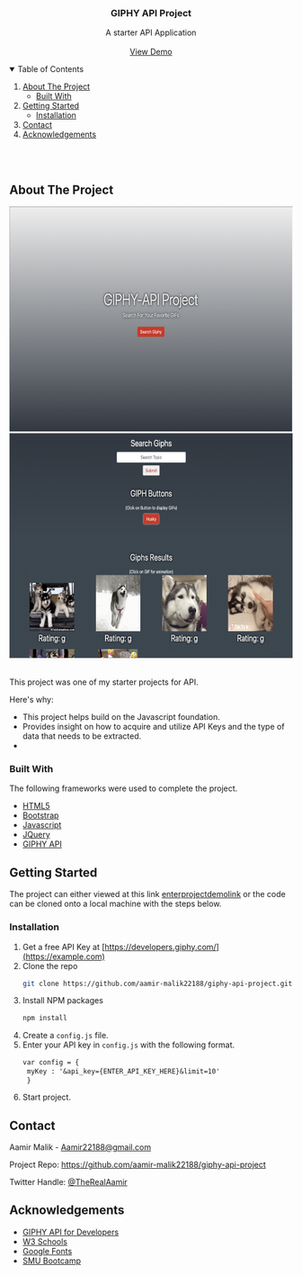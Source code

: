 <!-- Title -->

<br />


  <h3 align="center">GIPHY API Project</h3>

  <p align="center">
    A starter API Application
    <br />
    <br />
    <a href="">View Demo</a>
  </p>
</p>



<!-- TABLE OF CONTENTS -->
<details open="open">
  <summary>Table of Contents</summary>
  <ol>
    <li>
      <a href="#about-the-project">About The Project</a>
      <ul>
        <li><a href="#built-with">Built With</a></li>
      </ul>
    </li>
    <li>
      <a href="#getting-started">Getting Started</a>
      <ul>
        <li><a href="#installation">Installation</a></li>
      </ul>
    </li>
    <li><a href="#contact">Contact</a></li>
    <li><a href="#acknowledgements">Acknowledgements</a></li>
  </ol>
</details>
<br/>
<br/>



<!-- ABOUT THE PROJECT -->
## About The Project

<img src="images/giphy-landing(readme).png" height="400" width="700">
<br>
<img src="images/search-gifs-section(readme).png" height="400" width="700">
<br/>
<br/>


This project was one of my starter projects for API.

Here's why:
* This project helps build on the Javascript foundation.
* Provides insight on how to acquire and utilize API Keys and the type of data that needs to be extracted.
* 




### Built With

The following frameworks were used to complete the project.
* [HTML5](https://developer.mozilla.org/en-US/docs/Web/Guide/HTML/HTML5)
* [Bootstrap](https://getbootstrap.com)
* [Javascript](https://www.javascript.com/)
* [JQuery](https://jquery.com)
* [GIPHY API](https://developers.giphy.com/)





<!-- GETTING STARTED -->
## Getting Started

The project can either viewed at this link [enterprojectdemolink]('projectlink) or the code can be cloned onto a local machine with the steps below.


### Installation

1. Get a free API Key at [https://developers.giphy.com/](https://example.com)
2. Clone the repo
   ```sh
   git clone https://github.com/aamir-malik22188/giphy-api-project.git
   ```
3. Install NPM packages
   ```sh
   npm install
   ```
4. Create a `config.js` file.
5. Enter your API key in `config.js` with the following format.
   ```JS
   var config = {
    myKey : '&api_key={ENTER_API_KEY_HERE}&limit=10'
    }
   ```
6. Start project.




<!-- CONTACT -->
## Contact


Aamir Malik - Aamir22188@gmail.com

Project Repo: https://github.com/aamir-malik22188/giphy-api-project

Twitter Handle: [@TheRealAamir](https://twitter.com/TheRealAamir)

<!-- ACKNOWLEDGEMENTS -->
## Acknowledgements
* [GIPHY API for Developers](https://developers.giphy.com/)
* [W3 Schools](https://www.w3schools.com/)
* [Google Fonts](https://fonts.google.com/)
* [SMU Bootcamp](https://techbootcamps.smu.edu/)





